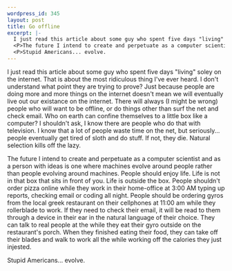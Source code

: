 ```yaml
--- 
wordpress_id: 345
layout: post
title: Go offline
excerpt: |-
  I just read this article about some guy who spent five days "living" soley on the internet.  That is about the most ridiculous thing I've ever heard.  I don't understand what point they are trying to prove?  Just because people are doing more and more things on the internet doesn't mean we will eventually live out our existance on the internet.  There will always (I might be wrong) people who will want to be offline, or do things other than surf the net and check email.  Who on earth can confine themselves to a little box like a computer?  I shouldn't ask, I know there are people who do that with television.  I know that a lot of people waste time on the net, but seriously... people eventually get tired of sloth and do stuff.  If not, they die.  Natural selection kills off the lazy.
  <P>The future I intend to create and perpetuate as a computer scientist and as a person with ideas is one where machines evolve around people rather than people evolving around machines.  People should enjoy life.  Life is not in that box that sits in front of you.  Life is outside the box.  People shouldn't order pizza online while they work in their home-office at 3:00 AM typing up reports, checking email or coding all night.  People should be ordering gyros from the local greek restaurant on their cellphones at 11:00 am while they rollerblade to work.  If they need to check their email, it will be read to them through a device in their ear in the natural language of their choice.  They can talk to real people at the while they eat their gyro outside on the restaurant's porch.  When they finished eating their food, they can take off their blades and walk to work all the while working off the calories they just injested.
  <P>Stupid Americans... evolve.
---
```

I just read this article about some guy who spent five days "living" soley on the internet.  That is about the most ridiculous thing I've ever heard.  I don't understand what point they are trying to prove?  Just because people are doing more and more things on the internet doesn't mean we will eventually live out our existance on the internet.  There will always (I might be wrong) people who will want to be offline, or do things other than surf the net and check email.  Who on earth can confine themselves to a little box like a computer?  I shouldn't ask, I know there are people who do that with television.  I know that a lot of people waste time on the net, but seriously... people eventually get tired of sloth and do stuff.  If not, they die.  Natural selection kills off the lazy.
<P>The future I intend to create and perpetuate as a computer scientist and as a person with ideas is one where machines evolve around people rather than people evolving around machines.  People should enjoy life.  Life is not in that box that sits in front of you.  Life is outside the box.  People shouldn't order pizza online while they work in their home-office at 3:00 AM typing up reports, checking email or coding all night.  People should be ordering gyros from the local greek restaurant on their cellphones at 11:00 am while they rollerblade to work.  If they need to check their email, it will be read to them through a device in their ear in the natural language of their choice.  They can talk to real people at the while they eat their gyro outside on the restaurant's porch.  When they finished eating their food, they can take off their blades and walk to work all the while working off the calories they just injested.
<P>Stupid Americans... evolve.
